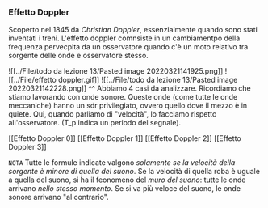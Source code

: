 ### Effetto Doppler
Scoperto nel 1845 da _Christian Doppler_, essenzialmente quando sono stati inventati i treni. L'effetto doppler comnsiste in un cambiamentpo della frequenza pervecpita da un osservatore quando c'è un moto relativo tra sorgente delle onde e osservatore stesso.

![[../File/todo da lezione 13/Pasted image 20220321141925.png]]
![[../File/effetto doppler.gif]]
![[../File/todo da lezione 13/Pasted image 20220321142228.png]]
^^ Abbiamo 4 casi da analizzare.
Ricordiamo che stiamo lavorando con onde sonore. Queste onde (come tutte le onde meccaniche) hanno un sdr privilegiato, ovvero quello dove il mezzo è in quiete. Qui, quando parliamo di "velocità", lo facciamo rispetto all'osservatore.
(T_p indica un periodo del segnale).

[[Effetto Doppler 0]]
[[Effetto Doppler 1]]
[[Effetto Doppler 2]]
[[Effetto Doppler 3]]

`NOTA` Tutte le formule indicate valgono _solamente se la velocità della sorgente è minore di quella del suono_.  Se la velocità di quella roba è uguale a quella del suono, si ha il feonomeno del _muro del suono_: tutte le onde arrivano _nello stesso momento_. Se si va più veloce del suono, le onde sonore arrivano "al contrario". 